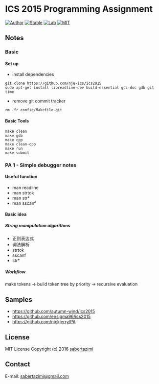 # ICS 2015 Programming Assignment

[![Author](https://img.shields.io/badge/author-sabertazimi-lightgrey.svg)](https://github.com/sabertazimi)
[![Stable](https://img.shields.io/badge/stability-stable-brightgreen.svg)](https://github.com/sabertazimi/os-nemu)
[![Lab](https://img.shields.io/badge/lab-os-006b75.svg)](https://github.com/sabertazimi/os-nemu)
[![MIT](https://img.shields.io/badge/license-mit-brightgreen.svg)](https://raw.githubusercontent.com/sabertazimi/os-nemu/master/LICENSE)

## Notes

### Basic

#### Set up

-   install dependencies

```shell
git clone https://github.com/nju-ics/ics2015
sudo apt-get install libreadline-dev build-essential gcc-doc gdb git time
```

-   remove git commit tracker

```shell
rm -fr config/Makefile.git
```

#### Basic Tools

```shell
make clean
make gdb
make cpp
make clean-cpp
make run
make submit
```

### PA 1 - Simple debugger notes

#### Useful function

-   man readline
-   man strtok
-   man str*
-   man sscanf

#### Basic idea

#####  String manipulation algorithms

-   正则表达式
-   词法解析
-   strtok
-   sscanf
-   str*

##### Workflow

make tokens -> build token tree by priority -> recursive evaluation

## Samples

-   https://github.com/autumn-wind/ics2015
-   https://github.com/ensigma96/ics2015
-   https://github.com/nickjerry/PA

## License

MIT License Copyright (c) 2016 [sabertazimi](https://github.com)

## Contact

E-mail: sabertazimi@gmail.com
